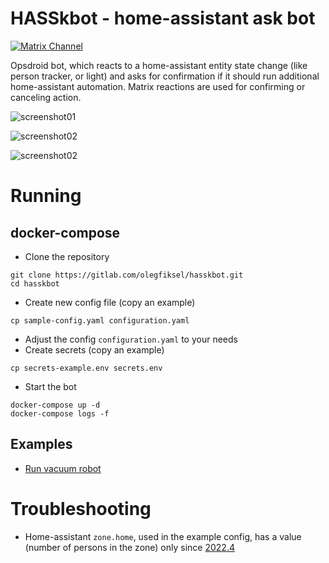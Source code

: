 # HASSkbot - home-assistant ask bot

[![Matrix Channel](https://img.shields.io/matrix/hasskbot:fiksel.info.svg?label=%23hasskbot%3Afiksel.info&logo=matrix&server_fqdn=matrix.fiksel.info)](https://matrix.to/#/#hasskbot:fiksel.info)

Opsdroid bot, which reacts to a home-assistant entity state change (like person tracker, or light) and asks for confirmation if it should run additional home-assistant automation.
Matrix reactions are used for confirming or canceling action.

![screenshot01](images/screenshot01.png)

![screenshot02](images/screenshot02.png)

![screenshot02](images/screenshot03.png)

# Running

## docker-compose

* Clone the repository
```
git clone https://gitlab.com/olegfiksel/hasskbot.git
cd hasskbot
```
* Create new config file (copy an example)
```
cp sample-config.yaml configuration.yaml
```
* Adjust the config `configuration.yaml` to your needs
* Create secrets (copy an example)
```
cp secrets-example.env secrets.env
```
* Start the bot
```
docker-compose up -d
docker-compose logs -f
```

## Examples

* [Run vacuum robot](examples/vacuum-robot-prompt.md)

# Troubleshooting

* Home-assistant `zone.home`, used in the example config, has a value (number of persons in the zone) only since [2022.4](https://www.home-assistant.io/blog/2022/04/06/release-20224/#zones-now-have-a-state)
